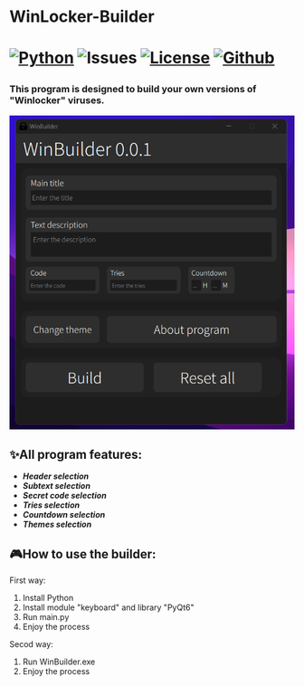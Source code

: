 <h1>WinLocker-Builder<h1>
  
[![Python](https://img.shields.io/badge/Python-3.12.5-3776AB.svg?style=flat&logo=python&logoColor=white)](https://www.python.org/)
![Issues](https://img.shields.io/badge/Issues-0_open-green)
[![License](https://img.shields.io/badge/License-MIT-green)](https://opensource.org/license/mit)
[![Github](https://img.shields.io/badge/GitHub-Account-181717.svg?style=flat&logo=github)](https://github.com/ayuhik)
### This program is designed to build your own versions of "Winlocker" viruses.
![ScreenShot](https://github.com/ayuhik/WinLocker-Builder/blob/main/files/icons/screen.png)
## ✨All program features:
- ***Header selection***
- ***Subtext selection***
- ***Secret code selection***
- ***Tries selection***
- ***Countdown selection***
- ***Themes selection***
## 🎮How to use the builder:
First way:
  1) Install Python
  2) Install module "keyboard" and library "PyQt6"
  3) Run main.py
  4) Enjoy the process
     
Secod way:
  1) Run WinBuilder.exe
  2) Enjoy the process
